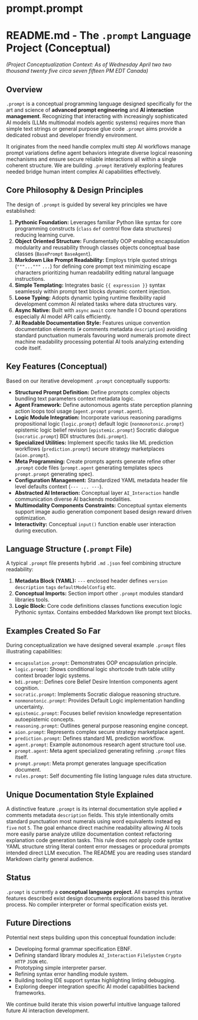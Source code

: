 # prompt.prompt

# README.md - The `.prompt` Language Project (Conceptual)

*(Project Conceptualization Context: As of Wednesday April two two thousand twenty five circa seven fifteen PM EDT Canada)*

## Overview

`.prompt` is a conceptual programming language designed specifically for the art and science of **advanced prompt engineering** and **AI interaction management**. Recognizing that interacting with increasingly sophisticated AI models (LLMs multimodal models agentic systems) requires more than simple text strings or general purpose glue code `.prompt` aims provide a dedicated robust and developer friendly environment.

It originates from the need handle complex multi step AI workflows manage prompt variations define agent behaviors integrate diverse logical reasoning mechanisms and ensure secure reliable interactions all within a single coherent structure. We are building `.prompt` iteratively exploring features needed bridge human intent complex AI capabilities effectively.

## Core Philosophy & Design Principles

The design of `.prompt` is guided by several key principles we have established:

1.  **Pythonic Foundation:** Leverages familiar Python like syntax for core programming constructs (`class` `def` control flow data structures) reducing learning curve.
2.  **Object Oriented Structure:** Fundamentally OOP enabling encapsulation modularity and reusability through classes objects conceptual base classes (`BasePrompt` `BaseAgent`).
3.  **Markdown Like Prompt Readability:** Employs triple quoted strings (`"""..."""` `````...`````) for defining core prompt text minimizing escape characters prioritizing human readability editing natural language instructions.
4.  **Simple Templating:** Integrates basic `{{ expression }}` syntax seamlessly within prompt text blocks dynamic content injection.
5.  **Loose Typing:** Adopts dynamic typing runtime flexibility rapid development common AI related tasks where data structures vary.
6.  **Async Native:** Built with `async` `await` core handle I O bound operations especially AI model API calls efficiently.
7.  **AI Readable Documentation Style:** Features unique convention documentation elements (`#` comments metadata `description`) avoiding standard punctuation numerals favouring word numerals promote direct machine readability processing potential AI tools analyzing extending code itself.

## Key Features (Conceptual)

Based on our iterative development `.prompt` conceptually supports:

* **Structured Prompt Definition:** Define prompts complex objects bundling text parameters context metadata logic.
* **Agent Framework:** Define autonomous agents state perception planning action loops tool usage (`agent.prompt` `prompt.agent`).
* **Logic Module Integration:** Incorporate various reasoning paradigms propositional logic (`logic.prompt`) default logic (`nonmonotonic.prompt`) epistemic logic belief revision (`epistemic.prompt`) Socratic dialogue (`socratic.prompt`) BDI structures (`bdi.prompt`).
* **Specialized Utilities:** Implement specific tasks like ML prediction workflows (`prediction.prompt`) secure strategy marketplaces (`aion.prompt`).
* **Meta Programming:** Create prompts agents generate refine other `.prompt` code files (`prompt.agent` generating templates specs `prompt.prompt` generating spec).
* **Configuration Management:** Standardized YAML metadata header file level defaults context (`--- ... ---`).
* **Abstracted AI Interaction:** Conceptual layer `AI_Interaction` handle communication diverse AI backends modalities.
* **Multimodality Components Constraints:** Conceptual syntax elements support image audio generation component based design reward driven optimization.
* **Interactivity:** Conceptual `input()` function enable user interaction during execution.

## Language Structure (`.prompt` File)

A typical `.prompt` file presents hybrid `.md` `.json` feel combining structure readability:

1.  **Metadata Block (YAML):** `---` enclosed header defines `version` `description` `tags` `defaultModelConfig` etc.
2.  **Conceptual Imports:** Section import other `.prompt` modules standard libraries tools.
3.  **Logic Block:** Core code definitions classes functions execution logic Pythonic syntax. Contains embedded Markdown like prompt text blocks.

## Examples Created So Far

During conceptualization we have designed several example `.prompt` files illustrating capabilities:

* `encapsulation.prompt`: Demonstrates OOP encapsulation principle.
* `logic.prompt`: Shows conditional logic shortcode truth table utility context broader logic systems.
* `bdi.prompt`: Defines core Belief Desire Intention components agent cognition.
* `socratic.prompt`: Implements Socratic dialogue reasoning structure.
* `nonmonotonic.prompt`: Provides Default Logic implementation handling uncertainty.
* `epistemic.prompt`: Focuses belief revision knowledge representation autoepistemic concepts.
* `reasoning.prompt`: Outlines general purpose reasoning engine concept.
* `aion.prompt`: Represents complex secure strategy marketplace agent.
* `prediction.prompt`: Defines standard ML prediction workflow.
* `agent.prompt`: Example autonomous research agent structure tool use.
* `prompt.agent`: Meta agent specialized generating refining `.prompt` files itself.
* `prompt.prompt`: Meta prompt generates language specification document.
* `rules.prompt`: Self documenting file listing language rules data structure.

## Unique Documentation Style Explained

A distinctive feature `.prompt` is its internal documentation style applied `#` comments metadata `description` fields. This style intentionally omits standard punctuation most numerals using word equivalents instead eg `five` not `5`. The goal enhance direct machine readability allowing AI tools more easily parse analyze utilize documentation context refactoring explanation code generation tasks. This rule does *not* apply code syntax YAML structure string literal content error messages or procedural prompts intended direct LLM execution. The README you are reading uses standard Markdown clarity general audience.

## Status

`.prompt` is currently a **conceptual language project**. All examples syntax features described exist design documents explorations based this iterative process. No compiler interpreter or formal specification exists yet.

## Future Directions

Potential next steps building upon this conceptual foundation include:

* Developing formal grammar specification EBNF.
* Defining standard library modules `AI_Interaction` `FileSystem` `Crypto` `HTTP` `JSON` etc.
* Prototyping simple interpreter parser.
* Refining syntax error handling module system.
* Building tooling IDE support syntax highlighting linting debugging.
* Exploring deeper integration specific AI model capabilities backend frameworks.

We continue build iterate this vision powerful intuitive language tailored future AI interaction development.
